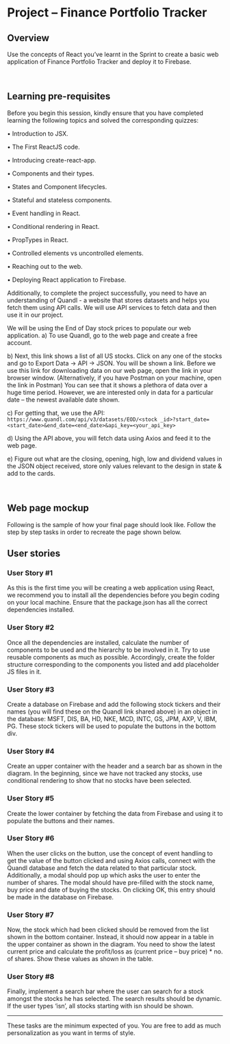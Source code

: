 # **Project – Finance Portfolio Tracker**

## Overview

Use the concepts of React you’ve learnt in the Sprint to create a basic web application of Finance Portfolio Tracker and deploy it to Firebase.

<br />

## Learning pre-requisites

Before you begin this session, kindly ensure that you have completed learning the following topics and solved the corresponding quizzes:

•	Introduction to JSX.

•	The First ReactJS code.

•	Introducing create-react-app.

•	Components and their types.

•	States and Component lifecycles.

•	Stateful and stateless components.

•	Event handling in React.

•	Conditional rendering in React.

•	PropTypes in React.

•	Controlled elements vs uncontrolled elements.

•	Reaching out to the web.

•	Deploying React application to Firebase.

Additionally, to complete the project successfully, you need to have an understanding of Quandl - a website that stores datasets and helps you fetch them using API calls. We will use API services to fetch data and then use it in our project.

We will be using the End of Day stock prices to populate our web application. 
a)	To use Quandl, go to the web page and create a free account.

b)	Next, this link shows a list of all US stocks. Click on any one of the stocks and go to Export Data -> API -> JSON. You will be shown a link.  Before we use this link for downloading data on our web page, open the link in your browser window. (Alternatively, if you have Postman on your machine, open the link in Postman)
You can see that it shows a plethora of data over a huge time period. However, we are interested only in data for a particular date – the newest available date shown.

c)	For getting that, we use the API:
```https://www.quandl.com/api/v3/datasets/EOD/<stock _id>?start_date=<start_date>&end_date=<end_date>&api_key=<your_api_key>```

d)	Using the API above, you will fetch data using Axios and feed it to the web page.

e)	Figure out what are the closing, opening, high, low and dividend values in the JSON object received, store only values relevant to the design in state & add to the cards.

<br />

## Web page mockup

Following is the sample of how your final page should look like. Follow the step by step tasks in order to recreate the page shown below.



## User stories

### User Story #1

As this is the first time you will be creating a web application using React, we recommend you to install all the dependencies before you begin coding on your local machine. Ensure that the package.json has all the correct dependencies installed.


### User Story #2

Once all the dependencies are installed, calculate the number of components to be used and the hierarchy to be involved in it. Try to use reusable components as much as possible. Accordingly, create the folder structure corresponding to the components you listed and add placeholder JS files in it.


### User Story #3

Create a database on Firebase and add the following stock tickers and their names (you will find these on the Quandl link shared above) in an object in the database: MSFT, DIS, BA, HD, NKE, MCD, INTC, GS, JPM, AXP, V, IBM, PG. These stock tickers will be used to populate the buttons in the bottom div. 


### User Story #4

Create an upper container with the header and a search bar as shown in the diagram. In the beginning, since we have not tracked any stocks, use conditional rendering to show that no stocks have been selected.

### User Story #5

Create the lower container by fetching the data from Firebase and using it to populate the buttons and their names.


### User Story #6

When the user clicks on the button, use the concept of event handling to get the value of the button clicked and using Axios calls, connect with the Quandl database and fetch the data related to that particular stock. Additionally, a modal should pop up which asks the user to enter the number of shares. The modal should have pre-filled with the stock name, buy price and date of buying the stocks. On clicking OK, this entry should be made in the database on Firebase.


### User Story #7

Now, the stock which had been clicked should be removed from the list shown in the bottom container. Instead, it should now appear in a table in the upper container as shown in the diagram. You need to show the latest current price and calculate the profit/loss as (current price – buy price) * no. of shares. Show these values as shown in the table.


### User Story #8

Finally, implement a search bar where the user can search for a stock amongst the stocks he has selected. The search results should be dynamic. If the user types ‘isn’, all stocks starting with isn should be shown.

<hr />

These tasks are the minimum expected of you. You are free to add as much personalization as you want in terms of style.




